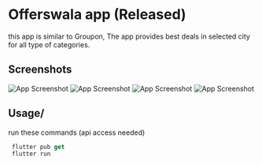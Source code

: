 # Offerswala app (Released)

this app is similar to  Groupon, The app provides best deals in selected city for all type of categories.

## Screenshots

![App Screenshot](https://github.com/RamG222/offerswala/blob/main/a.pvt/Screenshot_1714713614.png)
![App Screenshot](https://github.com/RamG222/offerswala/blob/main/a.pvt/Screenshot_1714713617.png)
![App Screenshot](https://github.com/RamG222/offerswala/blob/main/a.pvt/Screenshot_1714732424.png)
![App Screenshot](https://github.com/RamG222/offerswala/blob/main/a.pvt/Screenshot_1715234407.png)

## Usage/

run these commands (api access needed)

```javascript
 flutter pub get 
 flutter run 
```
